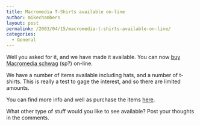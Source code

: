 ```yaml
---
title: Macromedia T-Shirts available on-line
author: mikechambers
layout: post
permalink: /2003/04/15/macromedia-t-shirts-available-on-line/
categories:
  - General
---
```



Well you asked for it, and we have made it available. You can now [buy Macromedia schwag][1] (sp?) on-line.

We have a number of items available including hats, and a number of t-shirts. This is really a test to gage the interest, and so there are limited amounts.

You can find more info and well as purchase the items [here][1].

What other type of stuff would you like to see available? Post your thoughts in the comments.

 [1]: http://dynamic.macromedia.com/bin/MM/store/US/product.jsp?category=/BooksVideos/Misc/Logowearlt&type=FULL